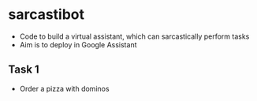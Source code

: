 # sarcastibot

- Code to build a virtual assistant, which can sarcastically perform tasks
- Aim is to deploy in Google Assistant

## Task 1

- Order a pizza with dominos

## 
